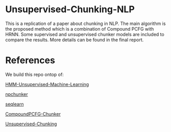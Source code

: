 # Unsupervised-Chunking-NLP
This is a replication of a paper about chunking in NLP. The main algorithm is the proposed method which is a combination of Compound PCFG with HRNN. Some supervised and unsupervised chunker models are included to compare the results. More details can be found in the final report.

# References
We build this repo ontop of:

[HMM-Unsupervised-Machine-Learning](https://github.com/lazyprogrammer/machine_learning_examples/blob/master/hmm_class/hmmd_scaled.py)

[npchunker](https://github.com/tpeng/npchunker)

[seqlearn](https://github.com/larsmans/seqlearn/tree/master/seqlearn)

[CompoundPCFG-Chunker](https://github.com/Anup-Deshmukh/CompoundPCFG-Chunker)

[Unsupervised-Chunking](https://github.com/Anup-Deshmukh/Unsupervised-Chunking)
